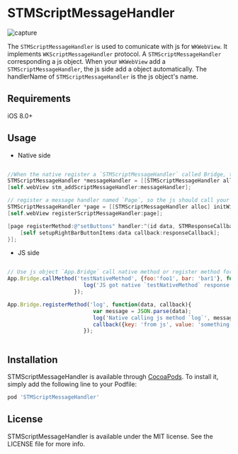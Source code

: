 # STMScriptMessageHandler

![capture](./Capture.gif)


The `STMScriptMessageHandler` is used to comunicate with js for `WKWebView`. It implements `WKScriptMessageHandler` protocol. A `STMScriptMessageHandler` corresponding a js object. When your `WKWebView` add a `STMScriptMessageHandler`, the js side add a object automatically. The  handlerName of `STMScriptMessageHandler` is the js object's name.


## Requirements

iOS 8.0+

## Usage

- Native side

```objectivec

//When the native register a `STMScriptMessageHandler` called Bridge, ths js register a object called `App.Bridge`.
STMScriptMessageHandler *messageHandler = [[STMScriptMessageHandler alloc] initWithScriptMessageHandlerName:@"Bridge" forWebView:self.webView];
[self.webView stm_addScriptMessageHandler:messageHandler];

// register a message handler named `Page`, so the js should call your method (that the message handler registered) use App.Page.callMethod...
STMScriptMessageHandler *page = [[STMScriptMessageHandler alloc] initWithScriptMessageHandlerName:@"Page" forWebView:self.webView];
[self.webView registerScriptMessageHandler:page];

[page registerMethod:@"setButtons" handler:^(id data, STMResponseCallback responseCallback) {
    [self setupRightBarButtonItems:data callback:responseCallback];
}];

```

- JS side

```javascript

// Use js object `App.Bridge` call native method or register method for native.
App.Bridge.callMethod('testNativeMethod', {foo:'foo1', bar: 'bar1'}, function(data){
                        log('JS got native `testNativeMethod` response', data);
                     });

App.Bridge.registerMethod('log', function(data, callback){
                           var message = JSON.parse(data);
                           log('Native calling js method `log`', message);
                           callback({key: 'from js', value: 'something'});
                        });
                        
```

## Installation

STMScriptMessageHandler is available through [CocoaPods](https://cocoapods.org). To install
it, simply add the following line to your Podfile:

```ruby
pod 'STMScriptMessageHandler'
```

## License

STMScriptMessageHandler is available under the MIT license. See the LICENSE file for more info.
